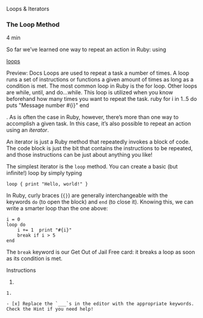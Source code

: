 Loops & Iterators

### The Loop Method

4 min

So far we’ve learned one way to repeat an action in Ruby: using 

[loops](https://www.codecademy.com/resources/docs/ruby/loops)

Preview: Docs Loops are used to repeat a task a number of times. A loop runs a set of instructions or functions a given amount of times as long as a condition is met. The most common loop in Ruby is the for loop. Other loops are while, until, and do...while. This loop is utilized when you know beforehand how many times you want to repeat the task. ruby for i in 1..5 do puts "Message number #{i}" end

. As is often the case in Ruby, however, there’s more than one way to accomplish a given task. In this case, it’s also possible to repeat an action using an _iterator_.

An iterator is just a Ruby method that repeatedly invokes a block of code. The code block is just the bit that contains the instructions to be repeated, and those instructions can be just about anything you like!

The simplest iterator is the `loop` method. You can create a basic (but infinite!) loop by simply typing

```
loop { print "Hello, world!" }
```

In Ruby, curly braces (`{}`) are generally interchangeable with the keywords `do` (to open the block) and `end` (to close it). Knowing this, we can write a smarter loop than the one above:

```
i = 0
loop do  
	i += 1  print "#{i}"  
	break if i > 5
end
```

The `break` keyword is our Get Out of Jail Free card: it breaks a loop as soon as its condition is met.

Instructions

1. 
    
    1.
    
    - [x] Replace the `___`s in the editor with the appropriate keywords. Check the Hint if you need help!